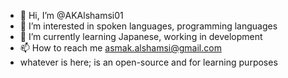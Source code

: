 - 👋 Hi, I’m @AKAlshamsi01
- 👀 I’m interested in spoken languages, programming languages
- 🌱 I’m currently learning Japanese, working in development
- 📫 How to reach me asmak.alshamsi@gmail.com
- whatever is here; is an open-source and for learning purposes

<!---
AKAlshamsi01/AKAlshamsi01 is a ✨ special ✨ repository because its `README.md` (this file) appears on your GitHub profile.
You can click the Preview link to take a look at your changes.
--->
